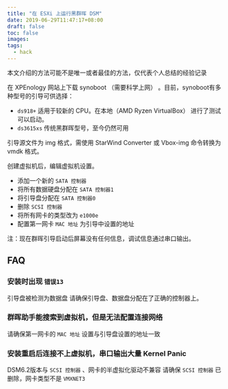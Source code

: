 ```yaml
---
title: "在 ESXi 上运行黑群晖 DSM"
date: 2019-06-29T11:47:17+08:00
draft: false
toc: false
images:
tags: 
  - hack
---
```


本文介绍的方法可能不是唯一或者最佳的方法，仅代表个人总结的经验记录

在 XPEnology 网站上下载 synoboot （需要科学上网） 。目前，synoboot有多种型号的引导可供选择：

- `ds918+` 适用于较新的 CPU。在本地（AMD Ryzen VirtualBox） 进行了测试可以启动。
- `ds3615xs` 传统黑群晖型号，至今仍然可用

引导源文件为 img 格式，需使用 StarWind Converter 或 Vbox-img 命令转换为 vmdk 格式。

创建虚拟机后，编辑虚拟机设置。

- 添加一个新的 `SATA 控制器`
- 将所有数据硬盘分配在 `SATA 控制器1`
- 将引导盘分配在 `SATA 控制器0`
- 删除 `SCSI 控制器`
- 将所有网卡的类型改为 `e1000e`
- 配置第一网卡 `MAC 地址` 为引导中设置的地址

注：现在群晖引导启动后屏幕没有任何信息，调试信息通过串口输出。

## FAQ
### 安装时出现 `错误13`
引导盘被检测为数据盘
请确保引导盘、数据盘分配在了正确的控制器上。

### 群晖助手能搜索到虚拟机，但是无法配置连接网络
请确保第一网卡的 `MAC 地址` 设置与引导盘设置的地址一致

### 安装重启后连接不上虚拟机，串口输出大量 Kernel Panic
DSM6.2版本与 `SCSI 控制器` 、网卡的半虚拟化驱动不兼容
请确保 `SCSI 控制器` 已删除，网卡类型不是 `VMXNET3`